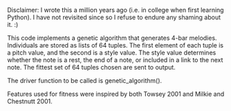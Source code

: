 
Disclaimer: I wrote this a million years ago (i.e. in college when first learning Python). I have not revisited since so I refuse to endure any shaming about it. :)

This code implements a genetic algorithm that generates
4-bar melodies.  Individuals are stored as lists of 64 tuples.  The
first element of each tuple is a pitch value, and the second is a
style value.  The style value determines whether the note is a
rest, the end of a note, or included in a link to the next note.  The
fittest set of 64 tuples chosen are sent to output.

The driver function to be called is genetic_algorithm().

Features used for fitness were inspired by both
Towsey 2001 and Milkie and Chestnutt 2001.
